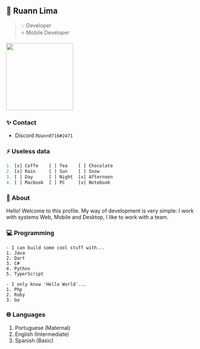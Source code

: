 ## 📌 Ruann Lima
> 💡 Developer  
> ⭐ Mobile Developer  
<img float="right" height="180em" src="https://github-readme-stats.vercel.app/api?hide_border=true&username=Ruann07&theme=dark&show_icons=true" />

### ✨ Contact
- Discord `RUann0716#2471`

### ⚡ Useless data
```dart
1. [x] Coffe    [ ] Tea    [ ] Chocolate         
2. [x] Rain     [ ] Sun    [ ] Snow              
3. [ ] Day      [ ] Night  [x] Afternoon          
4. [ ] Macbook  [ ] PC     [x] Notebook             
```

### 💎 About
Hello! Welcome to this profile. My way of development is very simple: I work with systems Web, Mobile and Desktop, I like to work with a team.

### 💻 Programming
```
- I can build some cool stuff with...
1. Java
2. Dart
3. C#
4. Python
5. TyperScript
```
```
- I only know 'Hello World'...
1. Php
2. Ruby
3. Go
```

### 🌐 Languages
1. Portuguese (Maternal)
2. English (Intermediate)
3. Spanish (Basic)
